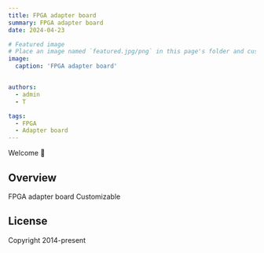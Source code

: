 ```yaml
---
title: FPGA adapter board
summary: FPGA adapter board
date: 2024-04-23

# Featured image
# Place an image named `featured.jpg/png` in this page's folder and customize its options here.
image:
  caption: 'FPGA adapter board'


authors:
  - admin
  - T

tags:
  - FPGA
  - Adapter board
---
```


Welcome 👋

## Overview

FPGA adapter board
Customizable

## License

Copyright 2014-present 

